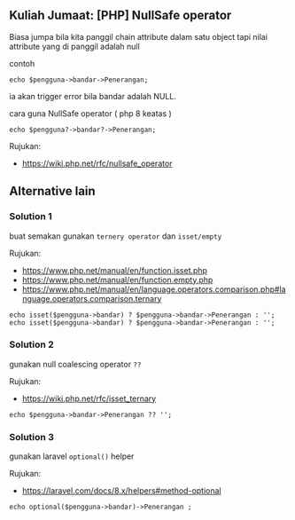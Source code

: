 Kuliah Jumaat: [PHP] NullSafe operator
---
Biasa jumpa bila kita panggil chain attribute dalam satu object tapi nilai attribute yang di panggil adalah null

contoh
```
echo $pengguna->bandar->Penerangan;
```

ia akan trigger error bila bandar adalah NULL. 

cara guna NullSafe operator ( php 8 keatas )

```
echo $pengguna?->bandar?->Penerangan;
```

Rujukan: 
- https://wiki.php.net/rfc/nullsafe_operator


## Alternative lain

### Solution 1

buat semakan gunakan `ternery operator` dan `isset/empty`


Rujukan: 
- https://www.php.net/manual/en/function.isset.php
- https://www.php.net/manual/en/function.empty.php
- https://www.php.net/manual/en/language.operators.comparison.php#language.operators.comparison.ternary

```
echo isset($pengguna->bandar) ? $pengguna->bandar->Penerangan : '';
echo isset($pengguna->bandar) ? $pengguna->bandar->Penerangan : '';
```

### Solution 2

gunakan null coalescing operator `??`

Rujukan: 
- https://wiki.php.net/rfc/isset_ternary

```
echo $pengguna->bandar->Penerangan ?? '';
```

### Solution 3

gunakan laravel `optional()` helper

Rujukan: 
- https://laravel.com/docs/8.x/helpers#method-optional

```
echo optional($pengguna->bandar)->Penerangan ;
```



